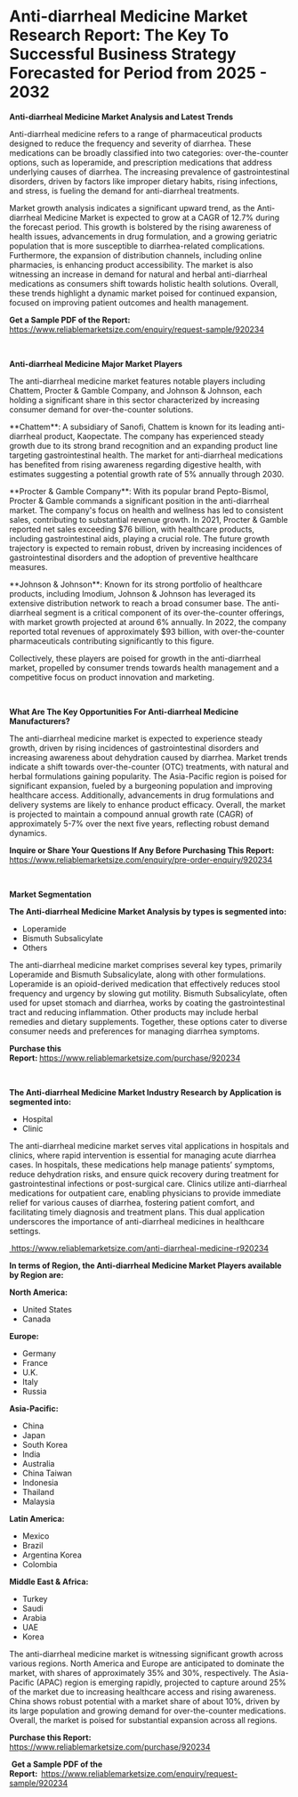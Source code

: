 <p><h1>Anti-diarrheal Medicine Market Research Report: The Key To Successful Business Strategy Forecasted for Period from 2025 - 2032</h1></p><p><strong>Anti-diarrheal Medicine Market Analysis and Latest Trends</strong></p>
<p><p>Anti-diarrheal medicine refers to a range of pharmaceutical products designed to reduce the frequency and severity of diarrhea. These medications can be broadly classified into two categories: over-the-counter options, such as loperamide, and prescription medications that address underlying causes of diarrhea. The increasing prevalence of gastrointestinal disorders, driven by factors like improper dietary habits, rising infections, and stress, is fueling the demand for anti-diarrheal treatments.</p><p>Market growth analysis indicates a significant upward trend, as the Anti-diarrheal Medicine Market is expected to grow at a CAGR of 12.7% during the forecast period. This growth is bolstered by the rising awareness of health issues, advancements in drug formulation, and a growing geriatric population that is more susceptible to diarrhea-related complications. Furthermore, the expansion of distribution channels, including online pharmacies, is enhancing product accessibility. The market is also witnessing an increase in demand for natural and herbal anti-diarrheal medications as consumers shift towards holistic health solutions. Overall, these trends highlight a dynamic market poised for continued expansion, focused on improving patient outcomes and health management.</p></p>
<p><strong>Get a Sample PDF of the Report:&nbsp;</strong> <a href="https://www.reliablemarketsize.com/enquiry/request-sample/920234?utm_campaign=3460&utm_medium=2&utm_source=Github&utm_content=ia&utm_term=13042025&utm_id=anti-diarrheal-medicine">https://www.reliablemarketsize.com/enquiry/request-sample/920234</a></p>
<p>&nbsp;</p>
<p><strong>Anti-diarrheal Medicine Major Market Players</strong></p>
<p><p>The anti-diarrheal medicine market features notable players including Chattem, Procter & Gamble Company, and Johnson & Johnson, each holding a significant share in this sector characterized by increasing consumer demand for over-the-counter solutions.</p><p>**Chattem**: A subsidiary of Sanofi, Chattem is known for its leading anti-diarrheal product, Kaopectate. The company has experienced steady growth due to its strong brand recognition and an expanding product line targeting gastrointestinal health. The market for anti-diarrheal medications has benefited from rising awareness regarding digestive health, with estimates suggesting a potential growth rate of 5% annually through 2030.</p><p>**Procter & Gamble Company**: With its popular brand Pepto-Bismol, Procter & Gamble commands a significant position in the anti-diarrheal market. The company's focus on health and wellness has led to consistent sales, contributing to substantial revenue growth. In 2021, Procter & Gamble reported net sales exceeding $76 billion, with healthcare products, including gastrointestinal aids, playing a crucial role. The future growth trajectory is expected to remain robust, driven by increasing incidences of gastrointestinal disorders and the adoption of preventive healthcare measures.</p><p>**Johnson & Johnson**: Known for its strong portfolio of healthcare products, including Imodium, Johnson & Johnson has leveraged its extensive distribution network to reach a broad consumer base. The anti-diarrheal segment is a critical component of its over-the-counter offerings, with market growth projected at around 6% annually. In 2022, the company reported total revenues of approximately $93 billion, with over-the-counter pharmaceuticals contributing significantly to this figure.</p><p>Collectively, these players are poised for growth in the anti-diarrheal market, propelled by consumer trends towards health management and a competitive focus on product innovation and marketing.</p></p>
<p>&nbsp;</p>
<p><strong>What Are The Key Opportunities For Anti-diarrheal Medicine Manufacturers?</strong></p>
<p><p>The anti-diarrheal medicine market is expected to experience steady growth, driven by rising incidences of gastrointestinal disorders and increasing awareness about dehydration caused by diarrhea. Market trends indicate a shift towards over-the-counter (OTC) treatments, with natural and herbal formulations gaining popularity. The Asia-Pacific region is poised for significant expansion, fueled by a burgeoning population and improving healthcare access. Additionally, advancements in drug formulations and delivery systems are likely to enhance product efficacy. Overall, the market is projected to maintain a compound annual growth rate (CAGR) of approximately 5-7% over the next five years, reflecting robust demand dynamics.</p></p>
<p><strong>Inquire or Share Your Questions If Any Before Purchasing This Report:</strong> <a href="https://www.reliablemarketsize.com/enquiry/pre-order-enquiry/920234?utm_campaign=3460&utm_medium=2&utm_source=Github&utm_content=ia&utm_term=13042025&utm_id=anti-diarrheal-medicine">https://www.reliablemarketsize.com/enquiry/pre-order-enquiry/920234</a></p>
<p>&nbsp;</p>
<p><strong>Market Segmentation</strong></p>
<p><strong>The Anti-diarrheal Medicine Market Analysis by types is segmented into:</strong></p>
<p><ul><li>Loperamide</li><li>Bismuth Subsalicylate</li><li>Others</li></ul></p>
<p><p>The anti-diarrheal medicine market comprises several key types, primarily Loperamide and Bismuth Subsalicylate, along with other formulations. Loperamide is an opioid-derived medication that effectively reduces stool frequency and urgency by slowing gut motility. Bismuth Subsalicylate, often used for upset stomach and diarrhea, works by coating the gastrointestinal tract and reducing inflammation. Other products may include herbal remedies and dietary supplements. Together, these options cater to diverse consumer needs and preferences for managing diarrhea symptoms.</p></p>
<p><strong>Purchase this Report:&nbsp;</strong><a href="https://www.reliablemarketsize.com/purchase/920234?utm_campaign=3460&utm_medium=2&utm_source=Github&utm_content=ia&utm_term=13042025&utm_id=anti-diarrheal-medicine">https://www.reliablemarketsize.com/purchase/920234</a></p>
<p>&nbsp;</p>
<p><strong>The Anti-diarrheal Medicine Market Industry Research by Application is segmented into:</strong></p>
<p><ul><li>Hospital</li><li>Clinic</li></ul></p>
<p><p>The anti-diarrheal medicine market serves vital applications in hospitals and clinics, where rapid intervention is essential for managing acute diarrhea cases. In hospitals, these medications help manage patients’ symptoms, reduce dehydration risks, and ensure quick recovery during treatment for gastrointestinal infections or post-surgical care. Clinics utilize anti-diarrheal medications for outpatient care, enabling physicians to provide immediate relief for various causes of diarrhea, fostering patient comfort, and facilitating timely diagnosis and treatment plans. This dual application underscores the importance of anti-diarrheal medicines in healthcare settings.</p></p>
<p><a href="https://www.reliablemarketsize.com/anti-diarrheal-medicine-r920234?utm_campaign=3460&utm_medium=2&utm_source=Github&utm_content=ia&utm_term=13042025&utm_id=anti-diarrheal-medicine">&nbsp;https://www.reliablemarketsize.com/anti-diarrheal-medicine-r920234</a></p>
<p><strong>In terms of Region, the Anti-diarrheal Medicine Market Players available by Region are:</strong></p>
<p>
    <p> <strong> North America: </strong>
        <ul>
            <li>United States</li>
            <li>Canada</li>
        </ul>
        </p> 
    <p> <strong> Europe: </strong>
        <ul>
            <li>Germany</li>
            <li>France</li>
            <li>U.K.</li>
            <li>Italy</li>
            <li>Russia</li>
        </ul>
        </p> 
    <p> <strong> Asia-Pacific: </strong>
        <ul>
            <li>China</li>
            <li>Japan</li>
            <li>South Korea</li>
            <li>India</li>
            <li>Australia</li>
            <li>China Taiwan</li>
            <li>Indonesia</li>
            <li>Thailand</li>
            <li>Malaysia</li>
        </ul>
        </p> 
    <p> <strong> Latin America: </strong>
        <ul>
            <li>Mexico</li>
            <li>Brazil</li>
            <li>Argentina Korea</li>
            <li>Colombia</li>
        </ul>
        </p> 
    <p> <strong> Middle East & Africa: </strong>
        <ul>
            <li>Turkey</li>
            <li>Saudi</li>
            <li>Arabia</li>
            <li>UAE</li>
            <li>Korea</li>
        </ul>
    </p>
    </p>
<p><p>The anti-diarrheal medicine market is witnessing significant growth across various regions. North America and Europe are anticipated to dominate the market, with shares of approximately 35% and 30%, respectively. The Asia-Pacific (APAC) region is emerging rapidly, projected to capture around 25% of the market due to increasing healthcare access and rising awareness. China shows robust potential with a market share of about 10%, driven by its large population and growing demand for over-the-counter medications. Overall, the market is poised for substantial expansion across all regions.</p></p>
<p><strong>Purchase this Report: </strong><a href="https://www.reliablemarketsize.com/purchase/920234?utm_campaign=3460&utm_medium=2&utm_source=Github&utm_content=ia&utm_term=13042025&utm_id=anti-diarrheal-medicine">https://www.reliablemarketsize.com/purchase/920234</a></p>
<p>&nbsp;<strong>Get a Sample PDF of the Report:&nbsp;&nbsp;</strong><a href="https://www.reliablemarketsize.com/enquiry/request-sample/920234?utm_campaign=3460&utm_medium=2&utm_source=Github&utm_content=ia&utm_term=13042025&utm_id=anti-diarrheal-medicine">https://www.reliablemarketsize.com/enquiry/request-sample/920234</a></p>
<p><strong></strong></p>
<p><p></p><p></p><p></p></p>